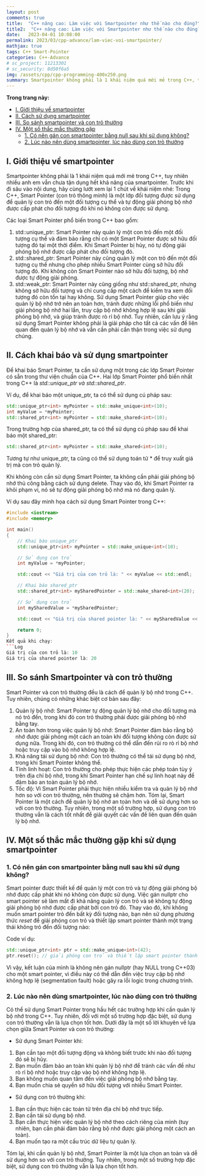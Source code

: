 ```yaml
---
layout: post
comments: true
title:  "C++ nâng cao: Làm việc với Smartpointer như thế nào cho đúng?"
title2:  "C++ nâng cao: Làm việc với Smartpointer như thế nào cho đúng?"
date:   2023-04-01 10:08:00
permalink: 2023/03/cpp-advance/lam-viec-voi-smartpointer/
mathjax: true
tags: C++ Smart-Pointer
categories: C++-Advance
# sc_project: 11213301
# sc_security: 8d50f6a5
img: /assets/cpp/cpp-programming-400x250.png
summary: Smartpointer không phải là 1 khái niệm quá mới mẻ trong C++, tuy nhiên nhiều anh em vẫn chưa tận dụng hết khả năng của smartpointer
---
```

**Trong trang này:**
<!-- MarkdownTOC -->

- [I. Giới thiệu về smartpointer](#-gioi-thieu-ve-smartpointer)
- [II. Cách sử dụng smartpointer](#-cach-khai-bao-su-dung-smartpointer)
- [III. So sánh smartpointer và con trỏ thường](#-so-sanh-smartpointer-va-con-tro-thuong)
- [IV. Một số thắc mắc thường gặp](#-mot-so-thac-mac-thuong-gap)
    - [1. Có nên gán con smartpointer bằng null sau khi sử dụng không?](#-co-nen-gan-null-cho-smartpointer)
    - [2. Lúc nào nên dùng smartpointer, lúc nào dùng con trỏ thường](#-luc-nao-can-xai-smartpointer)

<a name="-gioi-thieu-ve-smartpointer"></a>
## I. Giới thiệu về smartpointer
Smartpointer không phải là 1 khái niệm quá mới mẻ trong C++, tuy nhiên nhiều anh em vẫn chưa tận dụng hết khả năng của smartpointer. Trước khi đi sâu vào nội dung, hãy cùng lướt xem lại 1 chút về khái niệm nhé:
Trong C++, Smart Pointer (con trỏ thông minh) là một lớp đối tượng được sử dụng để quản lý con trỏ đến một đối tượng cụ thể và tự động giải phóng bộ nhớ được cấp phát cho đối tượng đó khi nó không còn được sử dụng.

Các loại Smart Pointer phổ biến trong C++ bao gồm:
1. std::unique_ptr: Smart Pointer này quản lý một con trỏ đến một đối tượng cụ thể và đảm bảo rằng chỉ có một Smart Pointer được sở hữu đối tượng đó tại một thời điểm. Khi Smart Pointer bị hủy, nó tự động giải phóng bộ nhớ được cấp phát cho đối tượng đó.
2. std::shared_ptr: Smart Pointer này cũng quản lý một con trỏ đến một đối tượng cụ thể nhưng cho phép nhiều Smart Pointer cùng sở hữu đối tượng đó. Khi không còn Smart Pointer nào sở hữu đối tượng, bộ nhớ được tự động giải phóng.
3. std::weak_ptr: Smart Pointer này cũng giống như std::shared_ptr, nhưng không sở hữu đối tượng và chỉ cung cấp một cách để kiểm tra xem đối tượng đó còn tồn tại hay không.
Sử dụng Smart Pointer giúp cho việc quản lý bộ nhớ trở nên an toàn hơn, tránh được những lỗi phổ biến như giải phóng bộ nhớ hai lần, truy cập bộ nhớ không hợp lệ sau khi giải phóng bộ nhớ, và giúp tránh được rò rỉ bộ nhớ. Tuy nhiên, cần lưu ý rằng sử dụng Smart Pointer không phải là giải pháp cho tất cả các vấn đề liên quan đến quản lý bộ nhớ và vẫn cần phải cẩn thận trong việc sử dụng chúng.


<a name="-cach-khai-bao-su-dung-smartpointer"></a>
## II. Cách khai báo và sử dụng smartpointer
Để khai báo Smart Pointer, ta cần sử dụng một trong các lớp Smart Pointer có sẵn trong thư viện chuẩn của C++. Hai lớp Smart Pointer phổ biến nhất trong C++ là _std::unique_ptr và std::shared_ptr_.

Ví dụ, để khai báo một unique_ptr, ta có thể sử dụng cú pháp sau:
```C++
std::unique_ptr<int> myPointer = std::make_unique<int>(10);
int myValue = *myPointer;
std::shared_ptr<int> myPointer = std::make_shared<int>(10);
```
Trong trường hợp của shared_ptr, ta có thể sử dụng cú pháp sau để khai báo một shared_ptr:
```C++
std::shared_ptr<int> myPointer = std::make_shared<int>(10);
```
Tương tự như unique_ptr, ta cũng có thể sử dụng toán tử * để truy xuất giá trị mà con trỏ quản lý.

Khi không còn cần sử dụng Smart Pointer, ta không cần phải giải phóng bộ nhớ thủ công bằng cách sử dụng delete. Thay vào đó, khi Smart Pointer ra khỏi phạm vi, nó sẽ tự động giải phóng bộ nhớ mà nó đang quản lý.

Ví dụ sau đây minh họa cách sử dụng Smart Pointer trong C++:
```C++
#include <iostream>
#include <memory>

int main()
{
    // Khai báo unique_ptr
    std::unique_ptr<int> myPointer = std::make_unique<int>(10);

    // Sử dụng con trỏ
    int myValue = *myPointer;

    std::cout << "Giá trị của con trỏ là: " << myValue << std::endl;

    // Khai báo shared_ptr
    std::shared_ptr<int> mySharedPointer = std::make_shared<int>(20);

    // Sử dụng con trỏ
    int mySharedValue = *mySharedPointer;

    std::cout << "Giá trị của shared pointer là: " << mySharedValue << std::endl;

    return 0;
}
Kết quả khi chạy:
```Log
Giá trị của con trỏ là: 10
Giá trị của shared pointer là: 20
```
<a name="-so-sanh-smartpointer-va-con-tro-thuong"></a>
## III. So sánh Smartpointer và con trỏ thường
Smart Pointer và con trỏ thường đều là cách để quản lý bộ nhớ trong C++. Tuy nhiên, chúng có những khác biệt cơ bản sau đây:

1. Quản lý bộ nhớ: Smart Pointer tự động quản lý bộ nhớ cho đối tượng mà nó trỏ đến, trong khi đó con trỏ thường phải được giải phóng bộ nhớ bằng tay.
2. An toàn hơn trong việc quản lý bộ nhớ: Smart Pointer đảm bảo rằng bộ nhớ được giải phóng một cách an toàn khi đối tượng không còn được sử dụng nữa. Trong khi đó, con trỏ thường có thể dẫn đến rủi ro rò rỉ bộ nhớ hoặc truy cập vào bộ nhớ không hợp lệ.
3. Khả năng tái sử dụng bộ nhớ: Con trỏ thường có thể tái sử dụng bộ nhớ, trong khi Smart Pointer không thể.
4. Tính linh hoạt: Con trỏ thường cho phép thực hiện các phép toán tùy ý trên địa chỉ bộ nhớ, trong khi Smart Pointer hạn chế sự linh hoạt này để đảm bảo an toàn quản lý bộ nhớ.
5. Tốc độ: Vì Smart Pointer phải thực hiện nhiều kiểm tra và quản lý bộ nhớ hơn so với con trỏ thường, nên thường sẽ chậm hơn.
Tóm lại, Smart Pointer là một cách để quản lý bộ nhớ an toàn hơn và dễ sử dụng hơn so với con trỏ thường. Tuy nhiên, trong một số trường hợp, sử dụng con trỏ thường vẫn là cách tốt nhất để giải quyết các vấn đề liên quan đến quản lý bộ nhớ.

<a name="-mot-so-thac-mac-thuong-gap"></a>
## IV. Một số thắc mắc thường gặp khi sử dụng smartpointer
<a name="-co-nen-gan-null-cho-smartpointer"></a>
### 1. Có nên gán con smartpointer bằng null sau khi sử dụng không?
Smart pointer được thiết kế để quản lý một con trỏ và tự động giải phóng bộ nhớ được cấp phát khi nó không còn được sử dụng. Việc gán nullptr cho smart pointer sẽ làm mất đi khả năng quản lý con trỏ và sẽ không tự động giải phóng bộ nhớ được cấp phát bởi con trỏ đó. Thay vào đó, khi không muốn smart pointer trỏ đến bất kỳ đối tượng nào, bạn nên sử dụng phương thức _reset_ để giải phóng con trỏ và thiết lập smart pointer thành một trạng thái không trỏ đến đối tượng nào:

Code ví dụ:
```C++
std::unique_ptr<int> ptr = std::make_unique<int>(42);
ptr.reset(); // giải phóng con trỏ và thiết lập smart pointer thành nullptr
```
Vì vậy, kết luận của mình là không nên gán nullptr (hay NULL trong C++03) cho một smart pointer, vì điều này có thể dẫn đến việc truy cập bộ nhớ không hợp lệ (segmentation fault) hoặc gây ra lỗi logic trong chương trình.

<a name="-luc-nao-can-xai-smartpointer"></a>
### 2. Lúc nào nên dùng smartpointer, lúc nào dùng con trỏ thường
Có thể sử dụng Smart Pointer trong hầu hết các trường hợp khi cần quản lý bộ nhớ trong C++. Tuy nhiên, đối với một số trường hợp đặc biệt, sử dụng con trỏ thường vẫn là lựa chọn tốt hơn. Dưới đây là một số lời khuyên về lựa chọn giữa Smart Pointer và con trỏ thường:

- Sử dụng Smart Pointer khi:
1. Bạn cần tạo một đối tượng động và không biết trước khi nào đối tượng đó sẽ bị hủy.
2. Bạn muốn đảm bảo an toàn khi quản lý bộ nhớ để tránh các vấn đề như rò rỉ bộ nhớ hoặc truy cập vào bộ nhớ không hợp lệ.
3. Bạn không muốn quan tâm đến việc giải phóng bộ nhớ bằng tay.
4. Bạn muốn chia sẻ quyền sở hữu đối tượng với nhiều Smart Pointer.

- Sử dụng con trỏ thường khi:
1. Bạn cần thực hiện các toán tử trên địa chỉ bộ nhớ trực tiếp.
2. Bạn cần tái sử dụng bộ nhớ.
3. Bạn cần thực hiện việc quản lý bộ nhớ theo cách riêng của mình (tuy nhiên, bạn cần phải đảm bảo rằng bộ nhớ được giải phóng một cách an toàn).
4. Bạn muốn tạo ra một cấu trúc dữ liệu tự quản lý.

Tóm lại, khi cần quản lý bộ nhớ, Smart Pointer là một lựa chọn an toàn và dễ sử dụng hơn so với con trỏ thường. Tuy nhiên, trong một số trường hợp đặc biệt, sử dụng con trỏ thường vẫn là lựa chọn tốt hơn.